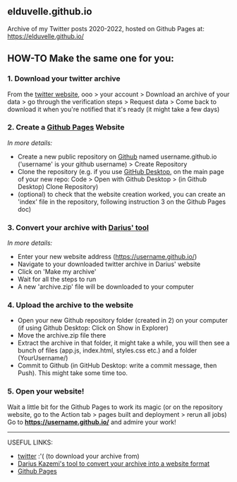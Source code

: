## elduvelle.github.io
Archive of my Twitter posts 2020-2022, hosted on Github Pages at: https://elduvelle.github.io/

## HOW-TO Make the same one for you:

### 1. Download your twitter archive  
From the [twitter website](https://twitter.com/), ooo > your account > Download an archive of your data > go through the verification steps > Request data > Come back to download it when you're notified that it's ready (it might take a few days)
  
### 2. Create a [Github Pages](https://pages.github.com/) Website  
_In more details:_  
- Create a new public repository on [Github](https://github.com/) named username.github.io ('username' is your github username) > Create Repository  
- Clone the repository (e.g. if you use [GitHub Desktop](https://desktop.github.com/), on the main page of your new repo: Code > Open with Github Desktop > (in Github Desktop) Clone Repository)  
- (optional) to check that the website creation worked, you can create an 'index' file in the repository, following instruction 3 on the Github Pages doc)
      
### 3. Convert your archive with [Darius' tool](https://tinysubversions.com/twitter-archive/make-your-own/)  
_In more details:_
   - Enter your new website address (https://username.github.io/)  
   - Navigate to your downloaded twitter archive in Darius' website  
   - Click on 'Make my archive'  
   - Wait for all the steps to run  
   - A new 'archive.zip' file will be downloaded to your computer  

### 4. Upload the archive to the website  
- Open your new Github repository folder (created in 2) on your computer (if using Github Desktop: Click on Show in Explorer)  
- Move the archive.zip file there  
- Extract the archive in that folder, it might take a while, you will then see a bunch of files (app.js, index.html, styles.css etc.) and a folder (YourUsername/)  
- Commit to Github (in GitHub Desktop: write a commit message, then Push). This might take some time too.  

### 5. Open your website!
Wait a little bit for the Github Pages to work its magic (or on the repository website, go to the Action tab > pages built and deployment > rerun all jobs)  
Go to **https://username.github.io/** and admire your work!

----
USEFUL LINKS:
- [twitter](https://twitter.com/) :'( (to download your archive from)
- [Darius Kazemi's tool to convert your archive into a website format](https://tinysubversions.com/twitter-archive/make-your-own/)
- [Github Pages](https://pages.github.com/)

